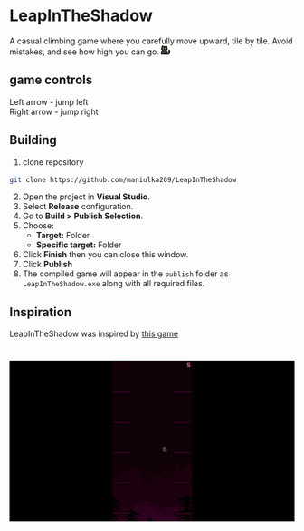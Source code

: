 # LeapInTheShadow
A casual climbing game where you carefully move upward, tile by tile. Avoid mistakes, and see how high you can go.
![cat](readmeAssets/cat.gif)
## game controls
Left arrow - jump left  
Right arrow - jump right
## Building
1. clone repository
```bash
git clone https://github.com/maniulka209/LeapInTheShadow
```
2. Open the project in **Visual Studio**.
3. Select **Release** configuration.
4. Go to **Build > Publish Selection**.
5. Choose:
   - **Target:** Folder
   - **Specific target:** Folder
6. Click **Finish** then you can close this window.
7. Click **Publish**
8. The compiled game will appear in the `publish` folder as `LeapInTheShadow.exe` along with all required files.
## Inspiration
LeapInTheShadow was inspired by [this game](https://gx.games/pl/games/ebyzbm/run-bun-bun-run/)
#
![gameplay](readmeAssets/gameplay.gif)

